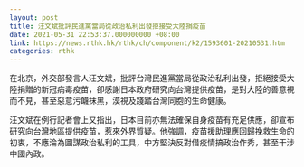 ```yaml
---
layout: post
title: 汪文斌批評民進黨當局從政治私利出發拒接受大陸捐疫苗
date: 2021-05-31 22:53:37.000000000 +08:00
link: https://news.rthk.hk/rthk/ch/component/k2/1593601-20210531.htm
categories: rthk
---
```


在北京，外交部發言人汪文斌，批評台灣民進黨當局從政治私利出發，拒絕接受大陸捐贈的新冠病毒疫苗，卻感謝日本政府研究向台灣提供疫苗，是對大陸的善意視而不見，甚至惡意污衊抹黑，漠視及踐踏台灣同胞的生命健康。

汪文斌在例行記者會上又指出，日本目前亦無法確保自身疫苗有充足供應，卻宣布研究向台灣地區提供疫苗，惹來外界質疑。他強調，疫苗援助理應回歸挽救生命的初衷，不應淪為圖謀政治私利的工具，中方堅決反對借疫情搞政治作秀，甚至干涉中國內政。
